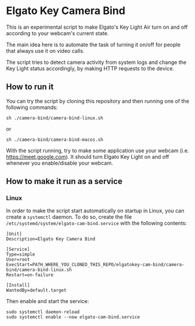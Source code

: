 # Elgato Key Camera Bind
This is an experimental script to make Elgato's Key Light Air turn on and off according to your webcam's current state. 

The main idea here is to automate the task of turning it on/off for people that always use it on video calls.

The script tries to detect camera activity from system logs and change the Key Light status accordingly, by making HTTP requests to the device.

## How to run it
You can try the script by cloning this repository and then running one of the following commands:

```sh ./camera-bind/camera-bind-linux.sh```

or

```sh ./camera-bind/camera-bind-macos.sh```

With the script running, try to make some application use your webcam (i.e. https://meet.google.com). It should turn Elgato Key Light on and off whenever you enable/disable your webcam.  

## How to make it run as a service
### Linux
In order to make the script start automatically on startup in Linux, you can create a `systemctl` daemon. To do so, create the file `/etc/systemd/system/elgato-cam-bind.service` with the following contents:
```
[Unit]
Description=Elgato Key Camera Bind

[Service]
Type=simple
User=root
ExecStart=PATH_WHERE_YOU_CLONED_THIS_REPO/elgatokey-cam-bind/camera-bind/camera-bind-linux.sh
Restart=on-failure

[Install]
WantedBy=default.target
``` 

Then enable and start the service: 

```
sudo systemctl daemon-reload
sudo systemctl enable --now elgato-cam-bind.service  
```

